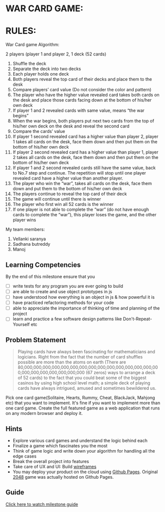 # WAR CARD GAME: 

# RULES:
War Card game Algorithm: 

2 players (player 1 and player 2, 1 deck (52 cards)
1. Shuffle the deck
2. Separate the deck into two decks
3. Each player holds one deck
4. Both players reveal the top card of their decks and place them to the desk
5. Compare players’ card value (Do not consider the color and pattern)
6. The player who have the higher value revealed card takes both cards on the desk and place those
cards facing down at the bottom of his/her own deck
7. If player 1 and 2 revealed cards with same value, means “the war begins”
8. When the war begins, both players put next two cards from the top of his/her own deck on the desk
and reveal the second card
9. Compare the cards’ value
10. If player 1 second revealed card has a higher value than player 2, player 1 takes all cards on the desk,
face them down and then put them on the bottom of his/her own deck
11. If player 2 second revealed card has a higher value than player 1, player 2 takes all cards on the desk,
face them down and then put them on the bottom of his/her own deck
12. If player 1 and 2 second revealed cards still have the same value, back to No.7 step and continue. The
repetition will stop until one player revealed card have a higher value than another player.
13. The player who win the “war”, takes all cards on the desk, face them down and put them to the
bottom of his/her own deck
14. The players continue to reveal the top card of their deck
15. The game will continue until there is winner
16. The player who first win all 52 cards is the winner
17. If one player is not able to complete the “war” (do not have enough cards to complete the “war”),
this player loses the game, and the other player wins


My team members:

1. Vellanki saranya
2. Sadhana butreddy
3. Manoj

## Learning Competencies
By the end of this milestone ensure that you
 - [ ] write tests for any program you are ever going to build
 - [ ] are able to create and use object prototypes in js
 - [ ] have understood how everything is an object in js & how powerful it is
 - [ ] have practiced refactoring methods for your code
 - [ ] able to appreciate the importance of thinking of time and planning of the project
 - [ ] learn and practice a few software design patterns like Don't-Repeat-Yourself etc

## Problem Statement
> Playing cards have always been fascinating for mathematicians and logicians. Right from the fact that the number of card shuffles possible are more than the atoms on earth (There are 80,000,000,000,000,000,000,000,000,000,000,000,000,000,000,000,000,000,000,000,000,000,000 (67 zeros) ways to arrange a deck of 52 cards) to the fact that you could beat some of the biggest casinos by using high school level math; a simple deck of playing cards have always intrigued, amused and sometimes bewildered us.

Pick one card game(Solitaire, Hearts, Rummy, Cheat, BlackJack, Mahjong etc) that you want to implement. It's fine if you want to implement more than one card game. Create the full featured game as a web application that runs on any modern browser and deploy it.

## Hints
- Explore various card games and understand the logic behind each
- Finalize a game which fascinates you the most
- Think of game logic and write down your algorithm for handling all the edge cases
- Break the overall project into features
- Take care of UX and UI: Build [wireframes](https://en.wikipedia.org/wiki/Website_wireframe)
- You may deploy your product on the cloud using [Github Pages](https://pages.github.com/). Original [2048](http://gabrielecirulli.github.io/2048/) game was actually hosted on Github Pages.

## Guide
[Click here to watch milestone guide](https://drive.google.com/open?id=1WxYQGMQIn9vhPenRMF0t0wQUl1jdeAgC)
